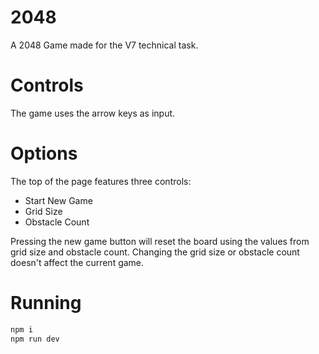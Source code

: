 # 2048

A 2048 Game made for the V7 technical task.

# Controls

The game uses the arrow keys as input.

# Options

The top of the page features three controls:

* Start New Game
* Grid Size
* Obstacle Count

Pressing the new game button will reset the board using the values from grid size and obstacle count.
Changing the grid size or obstacle count doesn't affect the current game.

# Running

```bash
npm i
npm run dev
```
